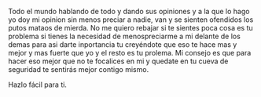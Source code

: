 Todo el mundo hablando de todo y dando sus opiniones y a la que lo hago yo doy mi opinion sin menos preciar a nadie, van y se sienten ofendidos los putos mataos de mierda. No me quiero rebajar si te sientes poca cosa es tu problema si tienes la necesidad de menospreciarme a mi delante de los demas para asi darte inportancia tu creyéndote que eso te hace mas y mejor y mas fuerte que yo y el resto es tu prolema. Mi consejo es que para  hacer eso mejor que no te focalices en mi y quedate en tu cueva de seguridad te sentirás mejor contigo mismo.

Hazlo fácil para ti. 
